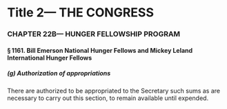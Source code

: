 
# Title 2— THE CONGRESS
### CHAPTER 22B— HUNGER FELLOWSHIP PROGRAM
#### § 1161. Bill Emerson National Hunger Fellows and Mickey Leland International Hunger Fellows
##### (g) Authorization of appropriations

There are authorized to be appropriated to the Secretary such sums as are necessary to carry out this section, to remain available until expended.

